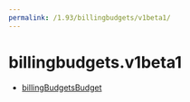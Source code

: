 ```yaml
---
permalink: /1.93/billingbudgets/v1beta1/
---
```


# billingbudgets.v1beta1



* [billingBudgetsBudget](billingBudgetsBudget.md)
